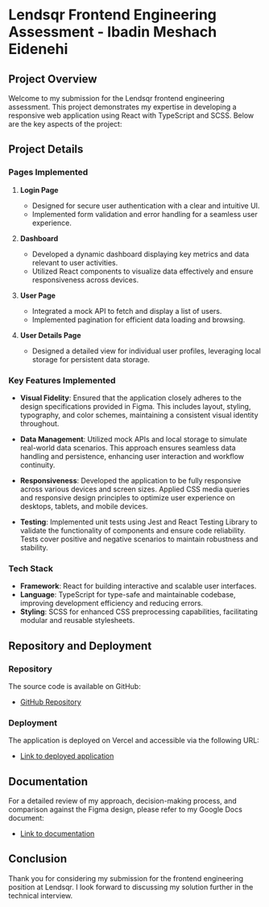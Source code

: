 # Lendsqr Frontend Engineering Assessment - Ibadin Meshach Eidenehi

## Project Overview

Welcome to my submission for the Lendsqr frontend engineering assessment. This project demonstrates my expertise in developing a responsive web application using React with TypeScript and SCSS. Below are the key aspects of the project:

## Project Details

### Pages Implemented

1. **Login Page**

   - Designed for secure user authentication with a clear and intuitive UI.
   - Implemented form validation and error handling for a seamless user experience.

2. **Dashboard**

   - Developed a dynamic dashboard displaying key metrics and data relevant to user activities.
   - Utilized React components to visualize data effectively and ensure responsiveness across devices.

3. **User Page**

   - Integrated a mock API to fetch and display a list of users.
   - Implemented pagination for efficient data loading and browsing.

4. **User Details Page**
   - Designed a detailed view for individual user profiles, leveraging local storage for persistent data storage.

### Key Features Implemented

- **Visual Fidelity**: Ensured that the application closely adheres to the design specifications provided in Figma. This includes layout, styling, typography, and color schemes, maintaining a consistent visual identity throughout.

- **Data Management**: Utilized mock APIs and local storage to simulate real-world data scenarios. This approach ensures seamless data handling and persistence, enhancing user interaction and workflow continuity.

- **Responsiveness**: Developed the application to be fully responsive across various devices and screen sizes. Applied CSS media queries and responsive design principles to optimize user experience on desktops, tablets, and mobile devices.

- **Testing**: Implemented unit tests using Jest and React Testing Library to validate the functionality of components and ensure code reliability. Tests cover positive and negative scenarios to maintain robustness and stability.

### Tech Stack

- **Framework**: React for building interactive and scalable user interfaces.
- **Language**: TypeScript for type-safe and maintainable codebase, improving development efficiency and reducing errors.
- **Styling**: SCSS for enhanced CSS preprocessing capabilities, facilitating modular and reusable stylesheets.

## Repository and Deployment

### Repository

The source code is available on GitHub:

- [GitHub Repository](https://github.com/ibmeshach/lendsqr-fe-test)

### Deployment

The application is deployed on Vercel and accessible via the following URL:

- [Link to deployed application](https://ibmeshach-lendsqr-fe-test.vercel.app)

## Documentation

For a detailed review of my approach, decision-making process, and comparison against the Figma design, please refer to my Google Docs document:

- [Link to documentation](https://docs.google.com/document/d/1rm6yMBPve9RsyaWHUn64icFsnGKgq0m3Le-kTxcxgFI/edit?usp=sharing)

## Conclusion

Thank you for considering my submission for the frontend engineering position at Lendsqr. I look forward to discussing my solution further in the technical interview.
